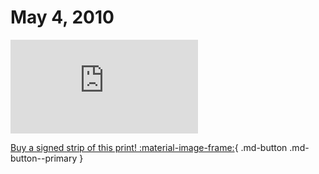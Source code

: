 # May 4, 2010

![](https://www.achewood.com/comic.php?date=05042010)

[Buy a signed strip of this print! :material-image-frame:](https://achewood-holiday-pop-up.myshopify.com/products/strip#05042010){ .md-button .md-button--primary }
